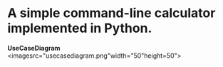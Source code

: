 # A simple command-line calculator implemented in Python.


**UseCaseDiagram**
<imagesrc="usecasediagram.png"width="50"height=50">

